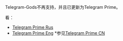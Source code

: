 Telegram-Gods不再支持，并且已更新为Telegram Prime。

看：
* [Telegram Prime Rus](https://github.com/telegram-prime/telegram-prime-ru)
* [Telegram Prime Eng](https://github.com/telegram-prime/telegram-prime)
*参见[Telegram Prime CN](https://github.com/telegram-prime/telegram-prime-cn)
